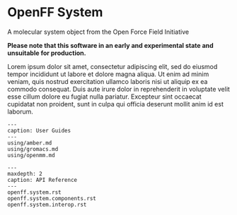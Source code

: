 # OpenFF System

A molecular system object from the Open Force Field Initiative

**Please note that this software in an early and experimental state and unsuitable for production.**

Lorem ipsum dolor sit amet, consectetur adipiscing elit, sed do eiusmod tempor
incididunt ut labore et dolore magna aliqua. Ut enim ad minim veniam, quis
nostrud exercitation ullamco laboris nisi ut aliquip ex ea commodo consequat.
Duis aute irure dolor in reprehenderit in voluptate velit esse cillum dolore eu
fugiat nulla pariatur. Excepteur sint occaecat cupidatat non proident, sunt in
culpa qui officia deserunt mollit anim id est laborum.


```{toctree}
---
caption: User Guides
---
using/amber.md
using/gromacs.md
using/openmm.md
```

```{toctree}
---
maxdepth: 2
caption: API Reference
---
openff.system.rst
openff.system.components.rst
openff.system.interop.rst
```
